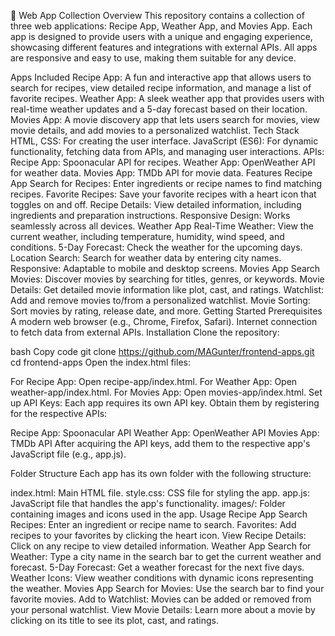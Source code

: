 📱 Web App Collection
Overview
This repository contains a collection of three web applications: Recipe App, Weather App, and Movies App. Each app is designed to provide users with a unique and engaging experience, showcasing different features and integrations with external APIs. All apps are responsive and easy to use, making them suitable for any device.

Apps Included
Recipe App: A fun and interactive app that allows users to search for recipes, view detailed recipe information, and manage a list of favorite recipes.
Weather App: A sleek weather app that provides users with real-time weather updates and a 5-day forecast based on their location.
Movies App: A movie discovery app that lets users search for movies, view movie details, and add movies to a personalized watchlist.
Tech Stack
HTML, CSS: For creating the user interface.
JavaScript (ES6): For dynamic functionality, fetching data from APIs, and managing user interactions.
APIs:
Recipe App: Spoonacular API for recipes.
Weather App: OpenWeather API for weather data.
Movies App: TMDb API for movie data.
Features
Recipe App
Search for Recipes: Enter ingredients or recipe names to find matching recipes.
Favorite Recipes: Save your favorite recipes with a heart icon that toggles on and off.
Recipe Details: View detailed information, including ingredients and preparation instructions.
Responsive Design: Works seamlessly across all devices.
Weather App
Real-Time Weather: View the current weather, including temperature, humidity, wind speed, and conditions.
5-Day Forecast: Check the weather for the upcoming days.
Location Search: Search for weather data by entering city names.
Responsive: Adaptable to mobile and desktop screens.
Movies App
Search Movies: Discover movies by searching for titles, genres, or keywords.
Movie Details: Get detailed movie information like plot, cast, and ratings.
Watchlist: Add and remove movies to/from a personalized watchlist.
Movie Sorting: Sort movies by rating, release date, and more.
Getting Started
Prerequisites
A modern web browser (e.g., Chrome, Firefox, Safari).
Internet connection to fetch data from external APIs.
Installation
Clone the repository:

bash
Copy code
git clone https://github.com/MAGunter/frontend-apps.git
cd frontend-apps
Open the index.html files:

For Recipe App: Open recipe-app/index.html.
For Weather App: Open weather-app/index.html.
For Movies App: Open movies-app/index.html.
Set up API Keys: Each app requires its own API key. Obtain them by registering for the respective APIs:

Recipe App: Spoonacular API
Weather App: OpenWeather API
Movies App: TMDb API
After acquiring the API keys, add them to the respective app's JavaScript file (e.g., app.js).

Folder Structure
Each app has its own folder with the following structure:

index.html: Main HTML file.
style.css: CSS file for styling the app.
app.js: JavaScript file that handles the app's functionality.
images/: Folder containing images and icons used in the app.
Usage
Recipe App
Search Recipes: Enter an ingredient or recipe name to search.
Favorites: Add recipes to your favorites by clicking the heart icon.
View Recipe Details: Click on any recipe to view detailed information.
Weather App
Search for Weather: Type a city name in the search bar to get the current weather and forecast.
5-Day Forecast: Get a weather forecast for the next five days.
Weather Icons: View weather conditions with dynamic icons representing the weather.
Movies App
Search for Movies: Use the search bar to find your favorite movies.
Add to Watchlist: Movies can be added or removed from your personal watchlist.
View Movie Details: Learn more about a movie by clicking on its title to see its plot, cast, and ratings.
